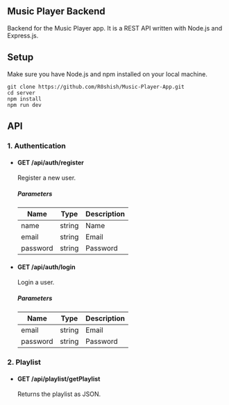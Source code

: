 ## Music Player Backend

Backend for the Music Player app. It is a REST API written with Node.js and Express.js.

## Setup

Make sure you have Node.js and npm installed on your local machine.
```
git clone https://github.com/R0shish/Music-Player-App.git
cd server
npm install
npm run dev
```

## API

### 1. Authentication

- #### GET /api/auth/register

  Register a new user.

  ##### Parameters

  | Name     | Type   | Description |
  | -------- | ------ | ----------- |
  | name     | string | Name        |
  | email    | string | Email       |
  | password | string | Password    |

- #### GET /api/auth/login

  Login a user.

  ##### Parameters

  | Name     | Type   | Description |
  | -------- | ------ | ----------- |
  | email    | string | Email       |
  | password | string | Password    |

### 2. Playlist

- #### GET /api/playlist/getPlaylist

  Returns the playlist as JSON.

